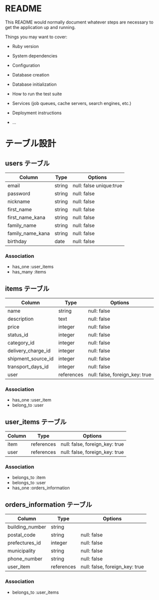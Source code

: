 # README

This README would normally document whatever steps are necessary to get the
application up and running.

Things you may want to cover:

* Ruby version

* System dependencies

* Configuration

* Database creation

* Database initialization

* How to run the test suite

* Services (job queues, cache servers, search engines, etc.)

* Deployment instructions

* ...
# テーブル設計

## users テーブル

| Column           | Type       | Options                 |
| ---------------- | ---------- | ----------------------- |
| email            | string     | null: false unique:true |
| password         | string     | null: false             |
| nickname         | string     | null: false             |
| first_name       | string     | null: false             |
| first_name_kana  | string     | null: false             |
| family_name      | string     | null: false             |
| family_name_kana | string     | null: false             |
| birthday         | date       | null: false             |


### Association

- has_one :user_items
- has_many :items


## items テーブル

| Column              | Type        | Options                        |
| --------------------| ----------- | ------------------------------ |
| name                | string      | null: false                    |
| description         | text        | null: false                    |
| price               | integer     | null: false                    |
| status_id           | integer     | null: false                    |
| category_id         | integer     | null: false                    |
| delivery_charge_id  | integer     | null: false                    |
| shipment_source_id  | integer     | null: false                    |
| transport_days_id   | integer     | null: false                    |
| user                | references  | null: false, foreign_key: true |

### Association


- has_one :user_item
- belong_to :user


## user_items テーブル

| Column  | Type       | Options                        |
| ------- | ---------- | ------------------------------ |
| item    | references | null: false, foreign_key: true |
| user    | references | null: false, foreign_key: true |

### Association

- belongs_to :item
- belongs_to :user
- has_one :orders_information


## orders_information テーブル

| Column                 | Type        | Options                        |
| ---------------------- | ----------- | ------------------------------ |
| building_number        | string      |                                |
| postal_code            | string      | null: false                    |
| prefectures_id         | integer     | null: false                    |
| municipality           | string      | null: false                    |
| phone_number           | string      | null: false                    |
| user_item              | references  | null: false, foreign_key: true |



### Association

- belongs_to :user_items

